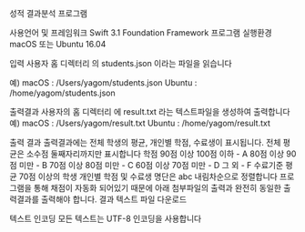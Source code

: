 성적 결과분석 프로그램

사용언어 및 프레임워크
  Swift 3.1
  Foundation Framework
프로그램 실행환경
  macOS 또는 Ubuntu 16.04
  
입력
  사용자 홈 디렉터리 의 students.json 이라는 파일을 읽습니다 
  
예)
macOS : /Users/yagom/students.json
Ubuntu : /home/yagom/students.json

출력결과
  사용자의 홈 디렉터리 에 result.txt 라는 텍스트파일을 생성하여 출력합니다
예)
macOS : /Users/yagom/result.txt
Ubuntu : /home/yagom/result.txt

출력 결과
출력결과에는 전체 학생의 평균, 개인별 학점, 수료생이 표시됩니다.
	전체 평균은 소수점 둘째자리까지만 표시합니다
	학점
	90점 이상 100점 이하 - A
	80점 이상 90점 미만 - B
	70점 이상 80점 미만 - C
	60점 이상 70점 미만 - D
	그 외 - F
	수료기준
	평균 70점 이상의 학생
	개인별 학점 및 수료생 명단은 abc 내림차순으로 정렬합니다
	프로그램을 통해 채점이 자동화 되어있기 때문에 아래 첨부파일의 출력과 완전히 동일한 출력결과를 출력해야 합니다.
	결과 텍스트 파일 다운로드

텍스트 인코딩
모든 텍스트는 UTF-8 인코딩을 사용합니다


